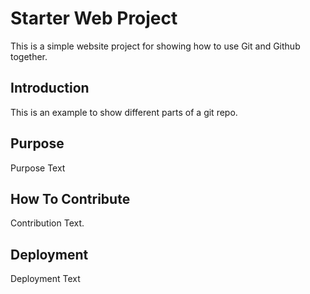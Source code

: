# Starter Web Project

This is a simple website project for showing how to use Git and Github together.

## Introduction

This is an example to show different parts of a git repo.

## Purpose

Purpose Text

## How To Contribute

Contribution Text.

## Deployment

Deployment Text
